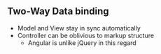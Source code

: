 ## Two-Way Data binding

- Model and View stay in sync automatically
- Controller can be oblivious to markup structure
  - Angular is unlike jQuery in this regard
